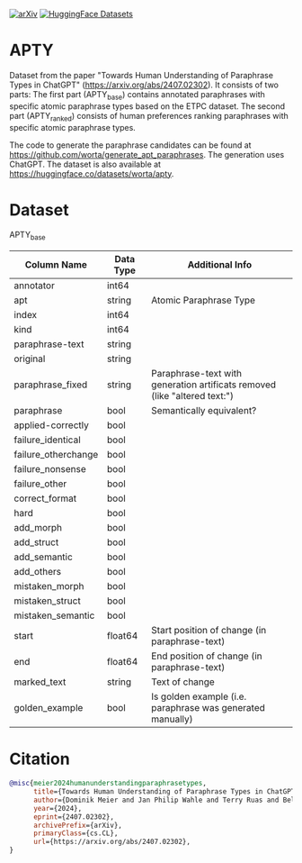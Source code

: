 [![arXiv](https://img.shields.io/badge/arXiv-2310.14863-b31b1b.svg)](https://arxiv.org/abs/2407.02302)
[![HuggingFace Datasets](https://img.shields.io/badge/🤗-Datasets-ffce1c.svg)](https://huggingface.co/datasets/worta/apty)

# APTY
Dataset from the paper "Towards Human Understanding of Paraphrase Types in ChatGPT" (https://arxiv.org/abs/2407.02302). It consists of two parts: The first part (APTY<sub>base</sub>) contains annotated paraphrases with specific atomic paraphrase types based on the ETPC dataset. The second part (APTY<sub>ranked</sub>) consists of human preferences ranking paraphrases with specific atomic paraphrase types.

The code to generate the paraphrase candidates can be found at https://github.com/worta/generate_apt_paraphrases. The generation uses ChatGPT. The dataset is also available at https://huggingface.co/datasets/worta/apty.


# Dataset
APTY<sub>base</sub>

| Column Name            | Data Type        | Additional Info                    |
|------------------------|------------------|------------------------------------|
| annotator              | int64            |                                    |
| apt                    | string           |  Atomic Paraphrase Type            |
| index                  | int64            |                                    |
| kind                   | int64            |                                    |
| paraphrase-text        | string           |                                   |
| original               | string           |                          |
| paraphrase_fixed       | string           | Paraphrase-text with generation artificats removed (like "altered text:")      |
| paraphrase             | bool             | Semantically equivalent?      |
| applied-correctly      | bool             |                          |
| failure_identical      | bool             |                           |
| failure_otherchange    | bool             |                          |
| failure_nonsense       | bool             |                          |
| failure_other          | bool             |                           |
| correct_format         | bool             |                          |
| hard                   | bool             |                          |
| add_morph              | bool             |                          |
| add_struct             | bool             |                          |
| add_semantic           | bool             |                          |
| add_others             | bool             |                          |
| mistaken_morph         | bool             |                          |
| mistaken_struct        | bool             |                           |
| mistaken_semantic      | bool             |                           |
| start                  | float64          |  Start position of change (in paraphrase-text)   |
| end                    | float64          |  End position of change (in paraphrase-text)    |
| marked_text            | string           |  Text of change                                 |
| golden_example         | bool             |  Is golden example (i.e. paraphrase was generated manually)                                  |

# Citation
```bib
@misc{meier2024humanunderstandingparaphrasetypes,
      title={Towards Human Understanding of Paraphrase Types in ChatGPT}, 
      author={Dominik Meier and Jan Philip Wahle and Terry Ruas and Bela Gipp},
      year={2024},
      eprint={2407.02302},
      archivePrefix={arXiv},
      primaryClass={cs.CL},
      url={https://arxiv.org/abs/2407.02302}, 
}
```
